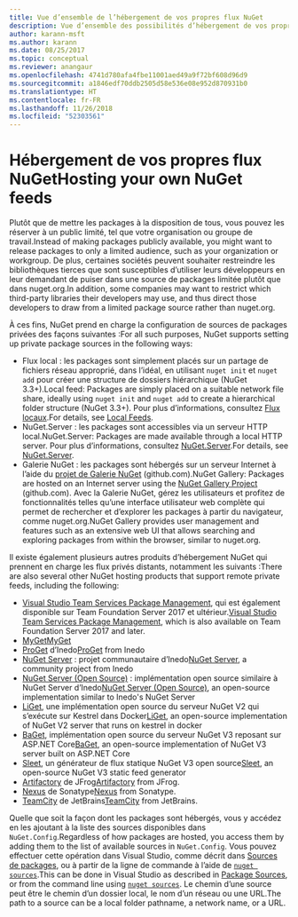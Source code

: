 ```yaml
---
title: Vue d’ensemble de l’hébergement de vos propres flux NuGet
description: Vue d’ensemble des possibilités d’hébergement de vos propres galeries ou flux de packages NuGet localement ou à distance.
author: karann-msft
ms.author: karann
ms.date: 08/25/2017
ms.topic: conceptual
ms.reviewer: anangaur
ms.openlocfilehash: 4741d780afa4fbe11001aed49a9f72bf608d96d9
ms.sourcegitcommit: a1846edf70ddb2505d58e536e08e952d870931b0
ms.translationtype: HT
ms.contentlocale: fr-FR
ms.lasthandoff: 11/26/2018
ms.locfileid: "52303561"
---
```

# <a name="hosting-your-own-nuget-feeds"></a><span data-ttu-id="22da1-103">Hébergement de vos propres flux NuGet</span><span class="sxs-lookup"><span data-stu-id="22da1-103">Hosting your own NuGet feeds</span></span>

<span data-ttu-id="22da1-104">Plutôt que de mettre les packages à la disposition de tous, vous pouvez les réserver à un public limité, tel que votre organisation ou groupe de travail.</span><span class="sxs-lookup"><span data-stu-id="22da1-104">Instead of making packages publicly available, you might want to release packages to only a limited audience, such as your organization or workgroup.</span></span> <span data-ttu-id="22da1-105">De plus, certaines sociétés peuvent souhaiter restreindre les bibliothèques tierces que sont susceptibles d’utiliser leurs développeurs en leur demandant de puiser dans une source de packages limitée plutôt que dans nuget.org.</span><span class="sxs-lookup"><span data-stu-id="22da1-105">In addition, some companies may want to restrict which third-party libraries their developers may use, and thus direct those developers to draw from a limited package source rather than nuget.org.</span></span>

<span data-ttu-id="22da1-106">À ces fins, NuGet prend en charge la configuration de sources de packages privées des façons suivantes :</span><span class="sxs-lookup"><span data-stu-id="22da1-106">For all such purposes, NuGet supports setting up private package sources in the following ways:</span></span>

- <span data-ttu-id="22da1-107">Flux local : les packages sont simplement placés sur un partage de fichiers réseau approprié, dans l’idéal, en utilisant `nuget init` et `nuget add` pour créer une structure de dossiers hiérarchique (NuGet 3.3+).</span><span class="sxs-lookup"><span data-stu-id="22da1-107">Local feed: Packages are simply placed on a suitable network file share, ideally using `nuget init` and `nuget add` to create a hierarchical folder structure (NuGet 3.3+).</span></span> <span data-ttu-id="22da1-108">Pour plus d’informations, consultez [Flux locaux](../hosting-packages/local-feeds.md).</span><span class="sxs-lookup"><span data-stu-id="22da1-108">For details, see [Local Feeds](../hosting-packages/local-feeds.md).</span></span>
- <span data-ttu-id="22da1-109">NuGet.Server : les packages sont accessibles via un serveur HTTP local.</span><span class="sxs-lookup"><span data-stu-id="22da1-109">NuGet.Server: Packages are made available through a local HTTP server.</span></span> <span data-ttu-id="22da1-110">Pour plus d’informations, consultez [NuGet.Server](../hosting-packages/nuget-server.md).</span><span class="sxs-lookup"><span data-stu-id="22da1-110">For details, see [NuGet.Server](../hosting-packages/nuget-server.md).</span></span>
- <span data-ttu-id="22da1-111">Galerie NuGet : les packages sont hébergés sur un serveur Internet à l’aide du [projet de Galerie NuGet](https://github.com/NuGet/NuGetGallery#build-and-run-the-gallery-in-arbitrary-number-easy-steps) (github.com).</span><span class="sxs-lookup"><span data-stu-id="22da1-111">NuGet Gallery: Packages are hosted on an Internet server using the [NuGet Gallery Project](https://github.com/NuGet/NuGetGallery#build-and-run-the-gallery-in-arbitrary-number-easy-steps) (github.com).</span></span> <span data-ttu-id="22da1-112">Avec la Galerie NuGet, gérez les utilisateurs et profitez de fonctionnalités telles qu’une interface utilisateur web complète qui permet de rechercher et d’explorer les packages à partir du navigateur, comme nuget.org.</span><span class="sxs-lookup"><span data-stu-id="22da1-112">NuGet Gallery provides user management and features such as an extensive web UI that allows searching and exploring packages from within the browser, similar to nuget.org.</span></span>

<span data-ttu-id="22da1-113">Il existe également plusieurs autres produits d’hébergement NuGet qui prennent en charge les flux privés distants, notamment les suivants :</span><span class="sxs-lookup"><span data-stu-id="22da1-113">There are also several other NuGet hosting products that support remote private feeds, including the following:</span></span>

- <span data-ttu-id="22da1-114">[Visual Studio Team Services Package Management](https://www.visualstudio.com/docs/package/nuget/publish), qui est également disponible sur Team Foundation Server 2017 et ultérieur.</span><span class="sxs-lookup"><span data-stu-id="22da1-114">[Visual Studio Team Services Package Management](https://www.visualstudio.com/docs/package/nuget/publish), which is also available on Team Foundation Server 2017 and later.</span></span>
- [<span data-ttu-id="22da1-115">MyGet</span><span class="sxs-lookup"><span data-stu-id="22da1-115">MyGet</span></span>](http://myget.org)
- <span data-ttu-id="22da1-116">[ProGet](http://inedo.com/proget) d’Inedo</span><span class="sxs-lookup"><span data-stu-id="22da1-116">[ProGet](http://inedo.com/proget) from Inedo</span></span>
- <span data-ttu-id="22da1-117">[NuGet Server](http://nugetserver.net/) : projet communautaire d’Inedo</span><span class="sxs-lookup"><span data-stu-id="22da1-117">[NuGet Server](http://nugetserver.net/), a community project from Inedo</span></span>
- <span data-ttu-id="22da1-118">[NuGet Server (Open Source)](http://nuget-server.net) : implémentation open source similaire à NuGet Server d’Inedo</span><span class="sxs-lookup"><span data-stu-id="22da1-118">[NuGet Server (Open Source)](http://nuget-server.net), an open-source implementation similar to Inedo's NuGet Server</span></span>
- <span data-ttu-id="22da1-119">[LiGet](https://github.com/ai-traders/liget), une implémentation open source du serveur NuGet V2 qui s’exécute sur Kestrel dans Docker</span><span class="sxs-lookup"><span data-stu-id="22da1-119">[LiGet](https://github.com/ai-traders/liget), an open-source implementation of NuGet V2 server that runs on kestrel in docker</span></span>
- <span data-ttu-id="22da1-120">[BaGet](https://github.com/loic-sharma/BaGet), implémentation open source du serveur NuGet V3 reposant sur ASP.NET Core</span><span class="sxs-lookup"><span data-stu-id="22da1-120">[BaGet](https://github.com/loic-sharma/BaGet), an open-source implementation of NuGet V3 server built on ASP.NET Core</span></span>
- <span data-ttu-id="22da1-121">[Sleet](https://github.com/emgarten/sleet), un générateur de flux statique NuGet V3 open source</span><span class="sxs-lookup"><span data-stu-id="22da1-121">[Sleet](https://github.com/emgarten/sleet), an open-source NuGet V3 static feed generator</span></span>
- <span data-ttu-id="22da1-122">[Artifactory](https://www.jfrog.com/artifactory/) de JFrog</span><span class="sxs-lookup"><span data-stu-id="22da1-122">[Artifactory](https://www.jfrog.com/artifactory/) from JFrog.</span></span>
- <span data-ttu-id="22da1-123">[Nexus](http://www.sonatype.org/nexus/) de Sonatype</span><span class="sxs-lookup"><span data-stu-id="22da1-123">[Nexus](http://www.sonatype.org/nexus/) from Sonatype.</span></span>
- <span data-ttu-id="22da1-124">[TeamCity](https://www.jetbrains.com/teamcity/) de JetBrains</span><span class="sxs-lookup"><span data-stu-id="22da1-124">[TeamCity](https://www.jetbrains.com/teamcity/) from JetBrains.</span></span>

<span data-ttu-id="22da1-125">Quelle que soit la façon dont les packages sont hébergés, vous y accédez en les ajoutant à la liste des sources disponibles dans `NuGet.Config`.</span><span class="sxs-lookup"><span data-stu-id="22da1-125">Regardless of how packages are hosted, you access them by adding them to the list of available sources in `NuGet.Config`.</span></span> <span data-ttu-id="22da1-126">Vous pouvez effectuer cette opération dans Visual Studio, comme décrit dans [Sources de packages](../tools/package-manager-ui.md#package-sources), ou à partir de la ligne de commande à l’aide de [`nuget sources`](../tools/cli-ref-sources.md).</span><span class="sxs-lookup"><span data-stu-id="22da1-126">This can be done in Visual Studio as described in [Package Sources](../tools/package-manager-ui.md#package-sources), or from the command line using [`nuget sources`](../tools/cli-ref-sources.md).</span></span> <span data-ttu-id="22da1-127">Le chemin d’une source peut être le chemin d’un dossier local, le nom d’un réseau ou une URL.</span><span class="sxs-lookup"><span data-stu-id="22da1-127">The path to a source can be a local folder pathname, a network name, or a URL.</span></span>
